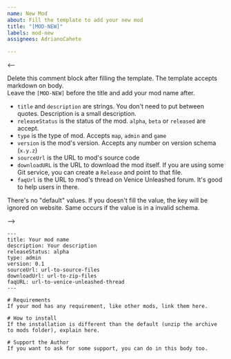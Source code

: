 ```yaml
---
name: New Mod
about: Fill the template to add your new mod
title: "[MOD-NEW]"
labels: mod-new
assignees: AdrianoCahete

---
```


<-- 

Delete this comment block after filling the template. The template accepts markdown on body.  
Leave the `[MOD-NEW]` before the title and add your mod name after.  

- `title` and `description` are strings. You don't need to put between quotes. Description is a small description.
- `releaseStatus` is the status of the mod. `alpha`, `beta` or `released` are accept.
- `type` is the type of mod. Accepts `map`, `admin` and `game`
- `version` is the mod's version. Accepts any number on version schema (`x.y.z`)
- `sourceUrl` is the URL to mod's source code
- `downloadURL` is the URL to download the mod itself. If you are using some Git service, you can create a `Release` and point to that file.
- `faqUrl` is the URL to mod's thread on Venice Unleashed forum. It's good to help users in there.

There's no "default" values. If you doesn't fill the value, the key will be ignored on website. Same occurs if the value is in a invalid schema.

-->

```
---
title: Your mod name
description: Your description
releaseStatus: alpha
type: admin
version: 0.1
sourceUrl: url-to-source-files
downloadUrl: url-to-zip-files
faqURL: url-to-venice-unleashed-thread
---
   
# Requirements
If your mod has any requirement, like other mods, link them here.  

# How to install
If the installation is different than the default (unzip the archive to mods folder), explain here.

# Support the Author
If you want to ask for some support, you can do in this body too.
```
